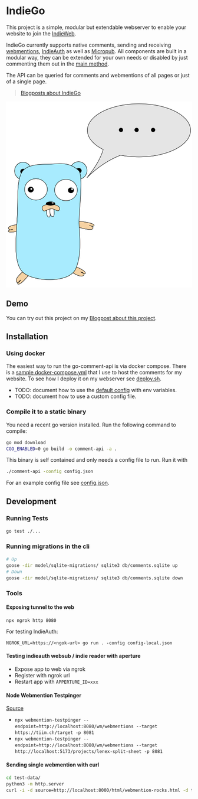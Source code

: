 # IndieGo

This project is a simple, modular but extendable webserver to enable your website to join the [IndieWeb](https://indieweb.org).

IndieGo currently supports native comments, sending and receiving [webmentions](https://indieweb.org/Webmention), [IndieAuth](https://indieweb.org/IndieAuth) as well as [Micropub](https://indieweb.org/Micropub). All components are built in a modular way, they can be extended for your own needs or disabled by just commenting them out in the [main method](/main.go). 

The API can be queried for comments and webmentions of all pages or just of a single page. 

> [Blogposts about IndieGo](https://tiim.ch/tags/indiego)

![Image of the Go gopher with a speech bubble](/go-comment-api-image.svg)

## Demo

You can try out this project on my [Blogpost about this project](https://tiim.ch/blog/2022-07-12-first-go-project-commenting-api).

## Installation

### Using docker

The easiest way to run the go-comment-api is via docker compose. There is a [sample docker-compose.yml](/docker-compose.yml) that I use to host the comments for my website. To see how I deploy it on my webserver see [deploy.sh](/deploy.sh).


- TODO: document how to use the [default config](config.json) with env variables.
- TODO: document how to use a custom config file.

### Compile it to a static binary
You need a recent go version installed. Run the following command to compile:

```sh
go mod download
CGO_ENABLED=0 go build -o comment-api -a .
```

This binary is self contained and only needs a config file to run. Run it with 
```sh
./comment-api -config config.json
```

For an example config file see [config.json](config.json).

## Development

### Running Tests

```sh
go test ./...
```

### Running migrations in the cli

```sh
# Up
goose -dir model/sqlite-migrations/ sqlite3 db/comments.sqlite up
# Down
goose -dir model/sqlite-migrations/ sqlite3 db/comments.sqlite down
```

### Tools

#### Exposing tunnel to the web

```
npx ngrok http 8080
```

For testing IndieAuth:

```
NGROK_URL=https://<ngok-url> go run . -config config-local.json
```

#### Testing indieauth websub / indie reader with aperture

- Expose app to web via ngrok
- Register with ngrok url
- Restart app with `APPERTURE_ID=xxx`


#### Node Webmention Testpinger

[Source](https://github.com/voxpelli/node-webmention-testpinger)

- `npx webmention-testpinger --endpoint=http://localhost:8080/wm/webmentions --target https://tiim.ch/target -p 8081`
- `npx webmention-testpinger --endpoint=http://localhost:8080/wm/webmentions --target http://localhost:5173/projects/lenex-split-sheet -p 8081`

#### Sending single webmention with curl

```sh
cd test-data/
python3 -m http.server
curl -i -d source=http://localhost:8000/html/webmention-rocks.html -d target=https://tiim.ch/blog/2022-07-12-first-go-project-commenting-api http://localhost:8080/wm/webmentions
```
